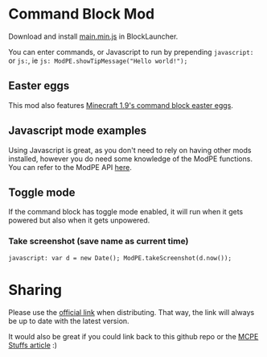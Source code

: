 # Command Block Mod

Download and install [main.min.js](https://raw.githubusercontent.com/imnofox/modpe-command-blocks/master/build/main.min.js) in BlockLauncher.

You can enter commands, or Javascript to run by prepending `javascript:` or `js:`, ie `js: ModPE.showTipMessage("Hello world!");`

## Easter eggs

This mod also features [Minecraft 1.9's command block easter eggs](http://minecraft.gamepedia.com/Easter_eggs#Command_blocks).

## Javascript mode examples

Using Javascript is great, as you don't need to rely on having other mods installed, however you do need some knowledge of the ModPE functions. You can refer to the ModPE API [here](http://imnofox.github.io/zxc/).

## Toggle mode

If the command block has toggle mode enabled, it will run when it gets powered but also when it gets unpowered.

### Take screenshot (save name as current time)

```
javascript: var d = new Date(); ModPE.takeScreenshot(d.now());
```

# Sharing

Please use the [official link](https://raw.githubusercontent.com/imnofox/modpe-command-blocks/master/build/main.min.js) when distributing.
That way, the link will always be up to date with the latest version.

It would also be great if you could link back to this github repo or the [MCPE Stuffs article](http://www.mcpestuffs.com/2016/02/command-blocks-mod/) :)
